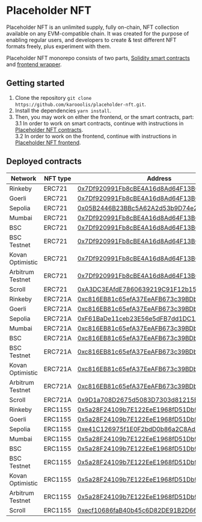 # Placeholder NFT

Placeholder NFT is an unlimited supply, fully on-chain, NFT collection available on any EVM-compatible chain. It was created for the purpose of enabling regular users, and developers to create & test different NFT formats freely, plus experiment with them.

Placeholder NFT monorepo consists of two parts, [Solidity smart contracts](contracts) and [frontend wrapper](frontend).

## Getting started

1. Clone the repository `git clone https://github.com/karooolis/placeholder-nft.git`.
2. Install the dependencies `yarn install`.
3. Then, you may work on either the frontend, or the smart contracts, part:  
  3.1 In order to work on smart contracts, continue with instructions in [Placeholder NFT contracts](contracts/README.md).  
  3.2 In order to work on the frontend, continue with instructions in [Placeholder NFT frontend](frontend/README.md).

## Deployed contracts

| Network     | NFT type    | Address     |
| ----------- | ----------- | ----------- |
| Rinkeby     | ERC721      | [0x7Df920991Fb8cBE4A16d8Ad64F13B090b7b9a1F8](https://rinkeby.etherscan.io/address/0x7Df920991Fb8cBE4A16d8Ad64F13B090b7b9a1F8#code) |
| Goerli     | ERC721      | [0x7Df920991Fb8cBE4A16d8Ad64F13B090b7b9a1F8](https://goerli.etherscan.io/address/0x7Df920991Fb8cBE4A16d8Ad64F13B090b7b9a1F8#code) |
| Sepolia     | ERC721      | [0x05B2446B23BBc5A62A2d53b9D74e26fb7fd465e0](https://sepolia.etherscan.io/address/0x05B2446B23BBc5A62A2d53b9D74e26fb7fd465e0#code) |
| Mumbai     | ERC721      | [0x7Df920991Fb8cBE4A16d8Ad64F13B090b7b9a1F8](https://mumbai.polygonscan.com/address/0x7Df920991Fb8cBE4A16d8Ad64F13B090b7b9a1F8#code) |
| BSC     | ERC721      | [0x7Df920991Fb8cBE4A16d8Ad64F13B090b7b9a1F8](https://bscscan.com/address/0x7Df920991Fb8cBE4A16d8Ad64F13B090b7b9a1F8#code) |
| BSC Testnet     | ERC721      | [0x7Df920991Fb8cBE4A16d8Ad64F13B090b7b9a1F8](https://testnet.bscscan.com/address/0x7Df920991Fb8cBE4A16d8Ad64F13B090b7b9a1F8#code) |
| Kovan Optimistic     | ERC721      | [0x7Df920991Fb8cBE4A16d8Ad64F13B090b7b9a1F8](https://kovan-optimistic.etherscan.io/address/0x7Df920991Fb8cBE4A16d8Ad64F13B090b7b9a1F8#code) |
| Arbitrum Testnet     | ERC721      | [0x7Df920991Fb8cBE4A16d8Ad64F13B090b7b9a1F8](https://testnet.arbiscan.io/address/0x7Df920991Fb8cBE4A16d8Ad64F13B090b7b9a1F8#code) |
| Scroll     | ERC721      | [0xA3DC3EAfdE7860639219C91F12b15bFEC17Fa258](https://scrollscan.com/address/0xA3DC3EAfdE7860639219C91F12b15bFEC17Fa258#contracts) |
| Rinkeby     | ERC721A     | [0xc816EB81c65efA37EeAFB673c39BDb5A57226896](https://rinkeby.etherscan.io/address/0xc816EB81c65efA37EeAFB673c39BDb5A57226896#code) |
| Goerli     | ERC721A     | [0xc816EB81c65efA37EeAFB673c39BDb5A57226896](https://goerli.etherscan.io/address/0xc816EB81c65efA37EeAFB673c39BDb5A57226896#code) |
| Sepolia     | ERC721A     | [0xF61BaDe11ceb23E56e5dFB7dd1DC1A8d7BCbb383](https://sepolia.etherscan.io/address/0xF61BaDe11ceb23E56e5dFB7dd1DC1A8d7BCbb383#code) |
| Mumbai     | ERC721A      | [0xc816EB81c65efA37EeAFB673c39BDb5A57226896](https://mumbai.polygonscan.com/address/0xc816EB81c65efA37EeAFB673c39BDb5A57226896#code) |
| BSC     | ERC721A      | [0xc816EB81c65efA37EeAFB673c39BDb5A57226896](https://bscscan.com/address/0xc816EB81c65efA37EeAFB673c39BDb5A57226896#code) |
| BSC Testnet     | ERC721A      | [0xc816EB81c65efA37EeAFB673c39BDb5A57226896](https://testnet.bscscan.com/address/0xc816EB81c65efA37EeAFB673c39BDb5A57226896#code) |
| Kovan Optimistic     | ERC721A      | [0xc816EB81c65efA37EeAFB673c39BDb5A57226896](https://kovan-optimistic.etherscan.io/address/0xc816EB81c65efA37EeAFB673c39BDb5A57226896#code) |
| Arbitrum Testnet     | ERC721A      | [0xc816EB81c65efA37EeAFB673c39BDb5A57226896](https://testnet.arbiscan.io/address/0xc816EB81c65efA37EeAFB673c39BDb5A57226896#code) |
| Scroll    | ERC721A      | [0x9D1a708D2675d5083D7303d81215Bb3986463954](https://scrollscan.com/address/0x9D1a708D2675d5083D7303d81215Bb3986463954#contracts) |
| Rinkeby     | ERC1155     | [0x5a28F24109b7E122EeE1968fD51Db983da46cb31](https://rinkeby.etherscan.io/address/0x5a28F24109b7E122EeE1968fD51Db983da46cb31#code) |
| Goerli     | ERC1155     | [0x5a28F24109b7E122EeE1968fD51Db983da46cb31](https://goerli.etherscan.io/address/0x5a28F24109b7E122EeE1968fD51Db983da46cb31#code) |
| Sepolia     | ERC1155     | [0xe41C126975f1E0F2bdD0b86a2C8Ad625a3643D33](https://sepolia.etherscan.io/address/0xe41C126975f1E0F2bdD0b86a2C8Ad625a3643D33#code) |
| Mumbai     | ERC1155      | [0x5a28F24109b7E122EeE1968fD51Db983da46cb31](https://mumbai.polygonscan.com/address/0x5a28F24109b7E122EeE1968fD51Db983da46cb31#code) |
| BSC     | ERC1155      | [0x5a28F24109b7E122EeE1968fD51Db983da46cb31](https://bscscan.com/address/0x5a28F24109b7E122EeE1968fD51Db983da46cb31#code) |
| BSC Testnet     | ERC1155      | [0x5a28F24109b7E122EeE1968fD51Db983da46cb31](https://testnet.bscscan.com/address/0x5a28F24109b7E122EeE1968fD51Db983da46cb31#code) |
| Kovan Optimistic     | ERC1155      | [0x5a28F24109b7E122EeE1968fD51Db983da46cb31](https://kovan-optimistic.etherscan.io/address/0x5a28F24109b7E122EeE1968fD51Db983da46cb31#code) |
| Arbitrum Testnet     | ERC1155      | [0x5a28F24109b7E122EeE1968fD51Db983da46cb31](https://testnet.arbiscan.io/address/0x5a28F24109b7E122EeE1968fD51Db983da46cb31#code) |
| Scroll     | ERC1155      | [0xecf10686faB40b45c6D82DE91B2D66075FB93eBd](https://scrollscan.com/address/0xecf10686faB40b45c6D82DE91B2D66075FB93eBd#contracts) |

